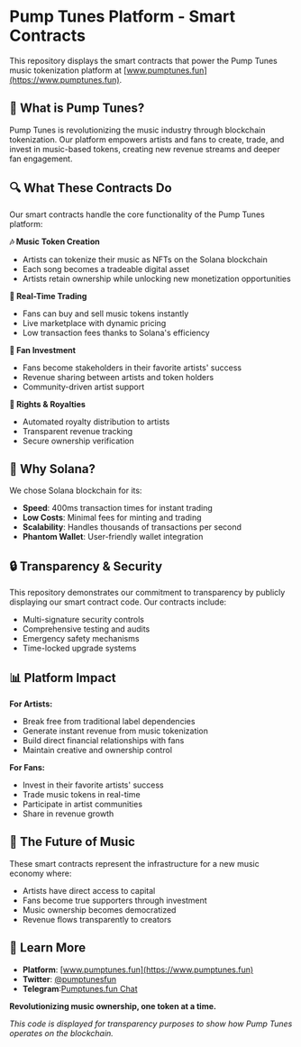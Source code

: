 # Pump Tunes Platform - Smart Contracts

This repository displays the smart contracts that power the Pump Tunes music tokenization platform at [www.pumptunes.fun](https://www.pumptunes.fun).

## 🎵 What is Pump Tunes?

Pump Tunes is revolutionizing the music industry through blockchain tokenization. Our platform empowers artists and fans to create, trade, and invest in music-based tokens, creating new revenue streams and deeper fan engagement.

## 🔍 What These Contracts Do

Our smart contracts handle the core functionality of the Pump Tunes platform:

**🎶 Music Token Creation**
- Artists can tokenize their music as NFTs on the Solana blockchain
- Each song becomes a tradeable digital asset
- Artists retain ownership while unlocking new monetization opportunities

**💱 Real-Time Trading**
- Fans can buy and sell music tokens instantly
- Live marketplace with dynamic pricing
- Low transaction fees thanks to Solana's efficiency

**👥 Fan Investment**
- Fans become stakeholders in their favorite artists' success
- Revenue sharing between artists and token holders
- Community-driven artist support

**🔐 Rights & Royalties**
- Automated royalty distribution to artists
- Transparent revenue tracking
- Secure ownership verification

## 🌟 Why Solana?

We chose Solana blockchain for its:
- **Speed**: 400ms transaction times for instant trading
- **Low Costs**: Minimal fees for minting and trading
- **Scalability**: Handles thousands of transactions per second
- **Phantom Wallet**: User-friendly wallet integration

## 🔒 Transparency & Security

This repository demonstrates our commitment to transparency by publicly displaying our smart contract code. Our contracts include:

- Multi-signature security controls
- Comprehensive testing and audits
- Emergency safety mechanisms
- Time-locked upgrade systems

## 📊 Platform Impact

**For Artists:**
- Break free from traditional label dependencies
- Generate instant revenue from music tokenization
- Build direct financial relationships with fans
- Maintain creative and ownership control

**For Fans:**
- Invest in their favorite artists' success
- Trade music tokens in real-time
- Participate in artist communities
- Share in revenue growth

## 🚀 The Future of Music

These smart contracts represent the infrastructure for a new music economy where:
- Artists have direct access to capital
- Fans become true supporters through investment
- Music ownership becomes democratized
- Revenue flows transparently to creators

## 🔗 Learn More

- **Platform**: [www.pumptunes.fun](https://www.pumptunes.fun)
- **Twitter**: [@pumptunesfun](https://x.com/pumptunesfun)
- **Telegram**:[Pumptunes.fun Chat](https://t.me/+FKHyd1ABBrRmZjAx)

**Revolutionizing music ownership, one token at a time.**

*This code is displayed for transparency purposes to show how Pump Tunes operates on the blockchain.*
